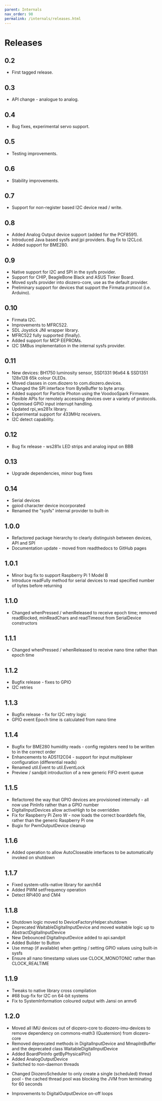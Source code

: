 ```yaml
---
parent: Internals
nav_order: 98
permalink: /internals/releases.html
---
```


# Releases

## 0.2

+ First tagged release.

## 0.3

+ API change - analogue to analog.

## 0.4

+ Bug fixes, experimental servo support.

## 0.5

+ Testing improvements.

## 0.6

+ Stability improvements.

## 0.7

+ Support for non-register based I2C device read / write.

## 0.8

+ Added Analog Output device support (added for the PCF8591).
+ Introduced Java based sysfs and jpi providers. Bug fix to I2CLcd.
+ Added support for BME280.

## 0.9

+ Native support for I2C and SPI in the sysfs provider.
+ Support for CHIP, BeagleBone Black and ASUS Tinker Board.
+ Moved sysfs provider into diozero-core, use as the default provider.
+ Preliminary support for devices that support the Firmata protocol (i.e. Arduino).

## 0.10

+ Firmata I2C.
+ Improvements to MFRC522.
+ SDL Joystick JNI wrapper library.
+ MFRC522 fully supported (finally).
+ Added support for MCP EEPROMs.
+ I2C SMBus implementation in the internal sysfs provider.

## 0.11

+ New devices: BH1750 luminosity sensor, SSD1331 96x64 & SSD1351 128x128 65k colour OLEDs.
+ Moved classes in com.diozero to com.diozero.devices.
+ Changed the SPI interface from ByteBuffer to byte array.
+ Added support for Particle Photon using the VoodooSpark Firmware.
+ Flexible APIs for remotely accessing devices over a variety of protocols.
+ Optimised GPIO input interrupt handling.
+ Updated rpi_ws281x library.
+ Experimental support for 433MHz receivers.
+ I2C detect capability.

## 0.12

+ Bug fix release - ws281x LED strips and analog input on BBB

## 0.13

+ Upgrade dependencies, minor bug fixes

## 0.14

+ Serial devices
+ gpiod character device incorporated
+ Renamed the "sysfs" internal provider to built-in

## 1.0.0

+ Refactored package hierarchy to clearly distinguish between devices, API and SPI
+ Documentation update - moved from readthedocs to GitHub pages

## 1.0.1

+ Minor bug fix to support Raspberry Pi 1 Model B
+ Introduce readFully method for serial devices to read specified number of bytes before returning

## 1.1.0

+ Changed whenPressed / whenReleased to receive epoch time; removed readBlocked, minReadChars and readTimeout from SerialDevice constructors

## 1.1.1

+ Changed whenPressed / whenReleased to receive nano time rather than epoch time

## 1.1.2

+ Bugfix release - fixes to GPIO
+ I2C retries

## 1.1.3

+ Bugfix release - fix for I2C retry logic
+ GPIO event Epoch time is calculated from nano time

## 1.1.4

+ Bugfix for BME280 humidity reads - config registers need to be written to in the correct order
+ Enhancements to ADS112C04 - support for input multiplexer configuration (differential reads)
+ Renamed util.Event to util.EventLock
+ Preview / sandpit introduction of a new generic FIFO event queue

## 1.1.5

+ Refactored the way that GPIO devices are provisioned internally - all now use PinInfo rather than a GPIO number
+ DigitalInputDevices allow activeHigh to be overridden
+ Fix for Raspberry Pi Zero W - now loads the correct boarddefs file, rather than the generic Raspberry Pi one
+ Bugix for PwmOutputDevice cleanup


## 1.1.6

+ Added operation to allow AutoCloseable interfaces to be automatically invoked on shutdown

## 1.1.7

+ Fixed system-utils-native library for aarch64
+ Added PWM setFrequency operation
+ Detect RPi400 and CM4

## 1.1.8

+ Shutdown logic moved to DeviceFactoryHelper.shutdown
+ Deprecated WaitableDigitalInputDevice and moved waitable logic up to AbstractDigitalInputDevice
+ New Debounced DigitalInputDevice added to api.sandpit
+ Added Builder to Button
+ Use mmap (if available) when getting / setting GPIO values using built-in sysfs
+ Ensure all nano timestamp values use CLOCK_MONOTONIC rather than CLOCK_REALTIME

## 1.1.9

+ Tweaks to native library cross compilation
+ #68 bug-fix for I2C on 64-bit systems
+ Fix to SystemInformation coloured output with Jansi on armv6

## 1.2.0

+ Moved all IMU devices out of diozero-core to diozero-imu-devices to remove dependency on commons-math3 (Quaternion) from diozero-core
+ Removed deprecated methods in DigitalInputDevice and MmapIntBuffer and the deprecated class WaitableDigitalInputDevice
+ Added BoardPinInfo getByPhysicalPin()
+ Added AnalogOutputDevice
+ Switched to non-daemon threads
* Changed DiozeroScheduler to only create a single (scheduled) thread pool - the cached thread pool was blocking the JVM from terminating for 60 seconds
+ Improvements to DigitalOutputDevice on-off loops
